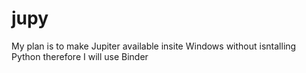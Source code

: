 # jupy
My plan is to make Jupiter available insite Windows without isntalling Python
therefore I will use Binder
